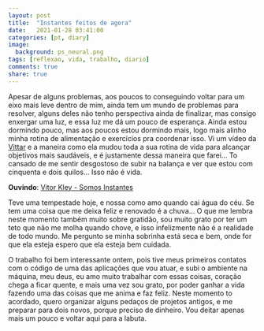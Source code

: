 ```yaml
---
layout: post
title:  "Instantes feitos de agora"
date:   2021-01-28 03:41:00
categories: [pt, diary]
image:
  background: ps_neural.png
tags: [reflexao, vida, trabalho, diario]
comments: true
share: true
---
```

Apesar de alguns problemas, aos poucos to conseguindo voltar para um eixo mais leve dentro de mim, ainda tem um mundo de problemas para resolver, alguns deles não tenho perspectiva ainda de finalizar, mas consigo enxergar uma luz, e essa luz me dá um pouco de esperança. Ainda estou dormindo pouco, mas aos poucos estou dormindo mais, logo mais alinho minha rotina de alimentação e exercícios pra coordenar isso. Vi um vídeo da <a href="https://www.instagram.com/pabllovittar/" target="_new">Vittar</a> e a maneira como ela mudou toda a sua rotina de vida para alcançar objetivos mais saudáveis, e é justamente dessa maneira que farei... To cansado de me sentir desgostoso de subir na balança e ver que estou com cinquenta e dois quilos... Isso não é vida.

<b>Ouvindo</b>: <a href="https://www.youtube.com/watch?v=RyOT0H0OHlM" target="_youtube">Vitor Kley - Somos Instantes</a>

Teve uma tempestade hoje, e nossa como amo quando cai água do céu. Se tem uma coisa que me deixa feliz e renovado é a chuva... O que me lembra neste momento também muito sobre gratidão, sou muito grato por ter um teto que não me molha quando chove, e isso infelizmente não é a realidade de todo mundo. Me pergunto se minha sobrinha está seca e bem, onde for que ela esteja espero que ela esteja bem cuidada.

O trabalho foi bem interessante ontem, pois tive meus primeiros contatos com o código de uma das aplicações que vou atuar, e subi o ambiente na máquina, meu deus, eu amo muito trabalhar com essas coisas, coração chega a ficar quente, e mais uma vez sou grato, por poder ganhar a vida fazendo uma das coisas que me anima e faz feliz. Neste momento to acordado, quero organizar alguns pedaços de projetos antigos, e me preparar para dois novos, porque preciso de dinheiro. Vou deitar apenas mais um pouco e voltar aqui para a labuta.